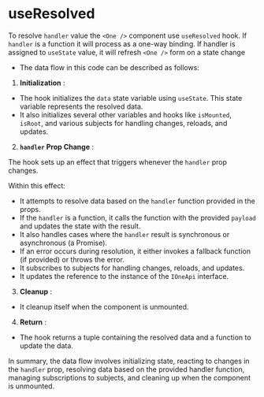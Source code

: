 # useResolved

To resolve `handler` value the `<One />` component use `useResolved` hook. If `handler` is a function it will process as a one-way binding. If handler is assigned to `useState` value, it will refresh `<One />` form on a state change

- The data flow in this code can be described as follows: 

1. **Initialization** : 
- The hook initializes the `data` state variable using `useState`. This state variable represents the resolved data. 
- It also initializes several other variables and hooks like `isMounted`, `isRoot`, and various subjects for handling changes, reloads, and updates. 

2. **`handler` Prop Change** : 

The hook sets up an effect that triggers whenever the `handler` prop changes. 

Within this effect:

- It attempts to resolve data based on the `handler` function provided in the props. 
- If the `handler` is a function, it calls the function with the provided `payload` and updates the state with the result. 
- It also handles cases where the `handler` result is synchronous or asynchronous (a Promise).
- If an error occurs during resolution, it either invokes a fallback function (if provided) or throws the error.
- It subscribes to subjects for handling changes, reloads, and updates. 
- It updates the reference to the instance of the `IOneApi` interface. 

3. **Cleanup** : 
- It cleanup itself when the component is unmounted. 

4. **Return** :
- The hook returns a tuple containing the resolved data and a function to update the data.

In summary, the data flow involves initializing state, reacting to changes in the `handler` prop, resolving data based on the provided handler function, managing subscriptions to subjects, and cleaning up when the component is unmounted.

